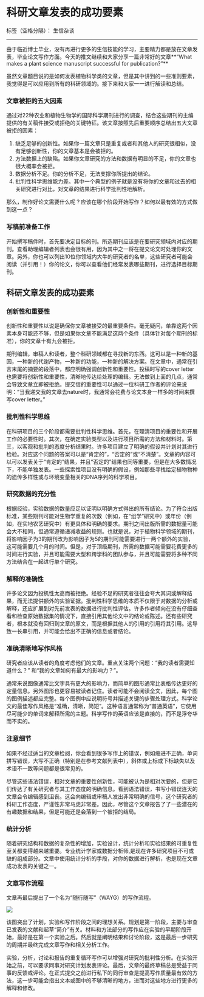 # 科研文章发表的成功要素

标签（空格分隔）： 生信杂谈

---

由于临近博士毕业，没有再进行更多的生信技能的学习，主要精力都是放在文章发表，毕业论文写作方面。今天的推文继续和大家分享一篇非常好的文章**“What makes a plant science manuscript successful for publication?”**

虽然文章题目说的是如何发表植物科学类的文章，但是其中讲到的一些准则要素，我觉得是可以应用到所有的科研领域的。接下来和大家一一进行解读和总结。

### 文章被拒的五大因素

通过对22种农业和植物生物学的国际科学期刊进行的调查，结合这些期刊的主编提供的有关稿件接受或拒绝的关键特征。该文章按照先后重要顺序总结出五大文章被拒的因素：

 1. 缺乏足够的创新性。如果你一篇文章只是重复或者和其他人的研究很相似，没有足够创新性，你的文章基本是会被拒的。
 2. 方法数据上的缺陷。如果你文章研究的方法和数据有明显的不足，你的文章也很大概率会被拒。
 3. 数据分析不足。你的分析不足，无法支撑你所提出的结论。
 4. 批判性科学思维能力差。其中一个典型的例子就是没有将你的文章和过去的相关研究进行对比，对文章的结果进行科学批判性地解析。

那么，制作好论文需要什么呢？应该在哪个阶段开始写作？如何以最有效的方式做到这一点？

### 写稿前准备工作

开始撰写稿件时，首先要决定目标的刊。所选期刊应该是在要研究领域内对应的期刊。查看助理编辑者列表也会很有用，因为其中之一将在提交论文时处理你的文章。另外，你也可以列出10位你领域内大牛的研究者的名单，这些研究者可能会阅读（并引用！）你的论文，你可以查看他们经常发表哪些期刊，进行选择目标期刊。

## 科研文章发表的成功要素

### 创新性和重要性

创新性和重要性以说是确保你文章被接受的最重要条件。毫无疑问，单靠这两个因素本身可能还不够，但是如果你文章不能满足这两个条件（具体针对每个期刊的标准），你的文章十有九会被拒。

期刊编辑，审稿人和读者，整个科研领域都在寻找新的东西。这可以是一种新的基因，一种新的代谢产物，一种新的功能，一种新的解决方案。在文章中，通常在引言末尾的摘要的段落中，都应明确强调创新性和重要性。投稿时写的cover letter也需要将创新性和重要性，清晰地传达给处理的编辑。无法做到上面的几点，通常会导致文章立即被拒绝。提交信的重要性可以通过一位科研工作者的评论来说明：“当我递交我的文章去nature时，我通常会花费与论文本身一样多的时间来撰写cover letter。”



### 批判性科学思维

在科研项目的三个阶段都需要批判性科学思维。首先，在理清项目的重要性和开展工作的必要性时。其次，在确定实验类型以及进行项目所需的方法和材料时。第三，以客观和批判的态度分析结果时。许多项目建立了明确的假设并计划对其进行检验。对应这个问题的答案可以是“肯定的”，“否定的”或“不清楚”。文章的内容可以可以发表关于“肯定的”结果，并且“否定的”结果也同等重要，但是在大多数情况下，不能单独发表。一些探索性项目没有明确的假设，例如那些寻找给定植物物种的遗传多样性或与环境变量相关的DNA序列的科学项目。

### 研究数据的充分性

根据经验，实验数据的数量应足以证明以明确方式得出的所有结论。为了符合出版标准，某些期刊可能对生物学重复的次数（例如，在“组学”研究中）或年份（例如，在实地农艺研究中）有更具体和明确的要求。期刊之间出版所需的数据量可能会大不相同，但通常遵循递减收益的规则。也就是说，对于植物科学领域的期刊，将影响因子为3的期刊改为影响因子为5的期刊可能需要进行一两个额外的实验，这可能需要几个月的时间。但是，对于顶级期刊，所需的数据可能需要花费更多的时间进行实验，并且可能需要大型和跨学科的团队参与，并且可能需要将多种不同方法结合在一起进行单个研究。

### 解释的准确性

许多论文因为投机性太高而被拒绝。经验不足的研究者往往会夸大其词或解释结果，而无法提供额外的实验证据。批判性科学思维的本质不仅限于对数据的分析或解释，还应扩展到对先前发表的数据进行批判性评估。许多作者倾向在没有仔细查看和检查原始数据集的情况下，直接引用其他论文中的结论或陈述。还有些研究者，根本就没有回归到文章的原文，而是根据其他人的引用的引用将其引用。这导致一长串引用，并可能会给出不正确的信息或者结论。


### 准确清晰地写作风格

研究者应该从读者的角度考虑他们的文章。重点关注两个问题：“我的读者需要知道什么？” 和“我的文章如何有最大的影响力？”。

通常来说图像通常比文字具有更大的影响力，而简单的图形通常比表格传达更好的定量信息。另外图形也更容易被读者记住。读者可能不会阅读全文，因此，每个图的图例描述都应完整。每个图例中应说明符号并描述关键的步骤处理方式。科学论文的最佳写作风格是“准确，清晰，简短”。这种语言通常称为“普通英语”，它使用尽可能少的单词来解释所需的主题。科学写作的英语应该是直接的，而不是浮夸华而不实的。

### 注意细节

如果不经过适当的文章检阅，你会看到很多写作上的错误，例如缩进不正确，单词拼写错误，大写不正确（特别是在参考文献列表中），斜体或上标或下标缺失以及术语不一致等问题都是很常见的。

尽管这些语法错误，相对文章的重要性创新性，可能被认为是相对次要的，但是它们传达了有关研究者与其工作态度的明确信息。看到语法错误，书写小错误连天的文章会令编辑感到沮丧。这会向编辑或审稿人发出非常明确的信号，这个研究者的科研工作态度，严谨性非常马虎非常差。因此，尽管这个文章报告了了一些潜在的有趣数据和结果，但是可能还是会落到一个被拒的结局。

### 统计分析

随着研究结构和数据的复杂性的增加，实验设计，统计分析和实验结果的可重复性至关都变得越来越重要。专业统计学家或数据分析师,是现在许多研究项目不可或缺的组成部分。文章中使用统计分析的手段，对你的数据进行解析，也是现在文章成功发表的关键之一。

### 文章写作流程

文章再最后提出了一个名为“随行随写”（WAYG）的写作流程。

![][1]

该图突出了计划，实验和写作阶段之间的理想关系。规划是第一阶段，主要与审查已发表的文献和起草“简介”有关。材料和方法部分的写作应在实验的早期阶段开始，最好是在第一个实验之后。然后就是阐明结果和讨论阶段，这是最后一步研究的周期并最终完成文章写作和相关分析工作。

实验，分析，讨论和报告的重复循环写作可以增强对研究的批判性分析。在实验开始之前，可以要求同事对研究计划发表评论。最后，文章的最终草稿总是受益于同事的反馈或评论。在正式提交之前进行私下的同行审查是提高写作质量最有效的方法，这一步可能会指出文本或图中的不够清晰的地方，进而对这些地方进行更多的解释和修改。



  [1]: http://static.zybuluo.com/lakesea/e88fcan2nywv0r6mq463pehn/%E6%8D%95%E8%8E%B7111.JPG